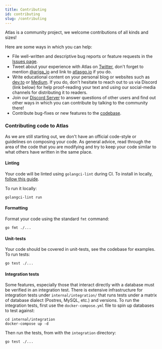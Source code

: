 ```yaml
---
title: Contributing
id: contributing
slug: /contributing
---
```

Atlas is a community project, we welcome contributions of all kinds and sizes!

Here are some ways in which you can help:
* File well-written and descriptive bug reports or feature requests in the [Issues page](https://github.com/ariga/atlas/issues).
* Tweet about your experience with Atlas on [Twitter](https://twitter.com), don't forget to mention
  [@ariga_io](https://twitter.com/ariga_io) and link to [atlasgo.io](https://atlasgo.io) if you do.
* Write educational content on your personal blog or websites such as [dev.to](https://dev.to) or 
  [Medium](https://medium.com). If you do, don't hesitate to reach out to us via Discord (link below)
  for help proof-reading your text and 
  using our social-media channels for distributing it to readers.
* Join our [Discord Server](https://discord.com/invite/QhsmBAWzrC) to answer questions of other users
  and find out other ways in which you can contribute by talking to the community there!
* Contribute bug-fixes or new features to the [codebase](https://github.com/ariga/atlas).

### Contributing code to Atlas

As we are still starting out, we don't have an official code-style or guidelines on composing your
code. As general advice, read through the area of the code that you are modifying and try to keep your code
similar to what others have written in the same place.  

#### Linting

Your code will be linted using `golangci-lint` during CI. To install in locally,
[follow this guide](https://golangci-lint.run/usage/install/#local-installation). 

To run it locally:
```shell
golangci-lint run
```

#### Formatting 
Format your code using the standard `fmt` command:
```shell
go fmt ./...
```

#### Unit-tests

Your code should be covered in unit-tests, see the codebase for examples. To run tests:
```shell
go test ./...
```

#### Integration tests

Some features, especially those that interact directly with a database must be verified
in an integration test. There is extensive infrastructure for integration tests under
`internal/integration/` that runs tests under a matrix of database dialect (Postres, MySQL, etc.)
and versions. To run the integration tests, first use the `docker-compose.yml` file to spin up
databases to test against:

```shell
cd internal/integration 
docker-compose up -d
```

Then run the tests, from with the `integration` directory:
```shell
go test ./...
```